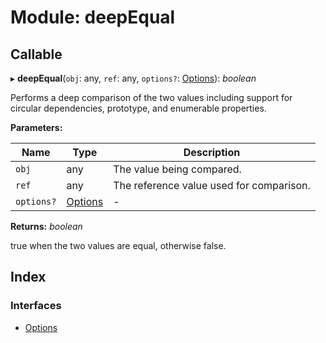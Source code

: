 
# Module: deepEqual

## Callable

▸ **deepEqual**(`obj`: any, `ref`: any, `options?`: [Options](../interfaces/_hoek_6_2_5_index_d_.deepequal.options.md)): *boolean*

Performs a deep comparison of the two values including support for circular dependencies, prototype, and enumerable properties.

**Parameters:**

Name | Type | Description |
------ | ------ | ------ |
`obj` | any | The value being compared. |
`ref` | any | The reference value used for comparison.  |
`options?` | [Options](../interfaces/_hoek_6_2_5_index_d_.deepequal.options.md) | - |

**Returns:** *boolean*

true when the two values are equal, otherwise false.

## Index

### Interfaces

* [Options](../interfaces/_hoek_6_2_5_index_d_.deepequal.options.md)
